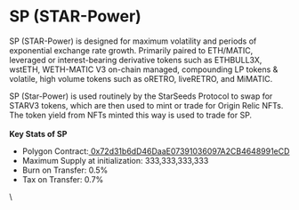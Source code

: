# SP (STAR-Power)

SP (STAR-Power) is designed for maximum volatility and periods of exponential exchange rate growth. Primarily paired to ETH/MATIC, leveraged or interest-bearing derivative tokens such as ETHBULL3X, wstETH, WETH-MATIC V3 on-chain managed, compounding LP tokens & volatile, high volume tokens such as oRETRO, liveRETRO, and MiMATIC.

SP (Star-Power) is used routinely by the StarSeeds Protocol to swap for STARV3 tokens, which are then used to mint or trade for Origin Relic NFTs. The token yield from NFTs minted this way is used to trade for SP.\
\
**Key Stats of SP**

* Polygon Contract:[ 0x72d31b6dD46DaaE07391036097A2CB4648991eCD](https://polygonscan.com/token/0x72d31b6dD46DaaE07391036097A2CB4648991eCD)
* Maximum Supply at initialization: 333,333,333,333
* Burn on Transfer: 0.5%
* Tax on Transfer: 0.7%

\
